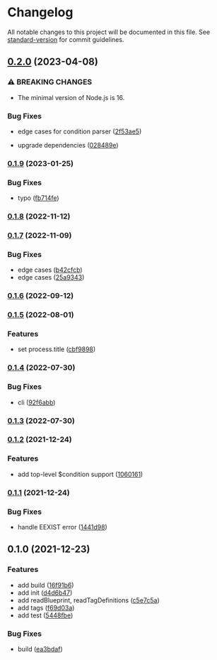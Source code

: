 # Changelog

All notable changes to this project will be documented in this file. See [standard-version](https://github.com/conventional-changelog/standard-version) for commit guidelines.

## [0.2.0](https://github.com/BlackGlory/garland/compare/v0.1.9...v0.2.0) (2023-04-08)


### ⚠ BREAKING CHANGES

* The minimal version of Node.js is 16.

### Bug Fixes

* edge cases for condition parser ([2f53ae5](https://github.com/BlackGlory/garland/commit/2f53ae56c613872156d7d8807bfe019e337cf077))


* upgrade dependencies ([028489e](https://github.com/BlackGlory/garland/commit/028489e089ed50fcc3d2602887912c10e050179c))

### [0.1.9](https://github.com/BlackGlory/garland/compare/v0.1.8...v0.1.9) (2023-01-25)


### Bug Fixes

* typo ([fb714fe](https://github.com/BlackGlory/garland/commit/fb714feb384685955ac2de8ab0d6b5a76bb307b3))

### [0.1.8](https://github.com/BlackGlory/garland/compare/v0.1.7...v0.1.8) (2022-11-12)

### [0.1.7](https://github.com/BlackGlory/garland/compare/v0.1.6...v0.1.7) (2022-11-09)


### Bug Fixes

* edge cases ([b42cfcb](https://github.com/BlackGlory/garland/commit/b42cfcb02e84bbf95228c23e13c665d44080840c))
* edge cases ([25a9343](https://github.com/BlackGlory/garland/commit/25a9343adaba7629c4d23af80fdfb3f90375258d))

### [0.1.6](https://github.com/BlackGlory/garland/compare/v0.1.5...v0.1.6) (2022-09-12)

### [0.1.5](https://github.com/BlackGlory/garland/compare/v0.1.4...v0.1.5) (2022-08-01)


### Features

* set process.title ([cbf9898](https://github.com/BlackGlory/garland/commit/cbf989827b3a7333d478aa4fa795f754495eca53))

### [0.1.4](https://github.com/BlackGlory/garland/compare/v0.1.3...v0.1.4) (2022-07-30)


### Bug Fixes

* cli ([92f6abb](https://github.com/BlackGlory/garland/commit/92f6abbaf357ab581408e32cbbb5545390fe56b8))

### [0.1.3](https://github.com/BlackGlory/garland/compare/v0.1.2...v0.1.3) (2022-07-30)

### [0.1.2](https://github.com/BlackGlory/garland/compare/v0.1.1...v0.1.2) (2021-12-24)


### Features

* add top-level $condition support ([1060161](https://github.com/BlackGlory/garland/commit/10601610a7fcd2e0ecfa18716cc3470935032783))

### [0.1.1](https://github.com/BlackGlory/garland/compare/v0.1.0...v0.1.1) (2021-12-24)


### Bug Fixes

* handle EEXIST error ([1441d98](https://github.com/BlackGlory/garland/commit/1441d98c52f723fe0365bd73b9df896369bedb2b))

## 0.1.0 (2021-12-23)


### Features

* add build ([16f91b6](https://github.com/BlackGlory/garland/commit/16f91b63e554f63a0849132f882c09cb13531e16))
* add init ([d4d6b47](https://github.com/BlackGlory/garland/commit/d4d6b479bd3f960cb1cd6b48f5bea495732e3899))
* add readBlueprint, readTagDefinitions ([c5e7c5a](https://github.com/BlackGlory/garland/commit/c5e7c5aec5d6100dee53e52563b6c1ccda29cc41))
* add tags ([f69d03a](https://github.com/BlackGlory/garland/commit/f69d03a0530862c5b379e9321cba508f9efd32d5))
* add test ([5448fbe](https://github.com/BlackGlory/garland/commit/5448fbe3431a71feb231424bd0ea50fe59198c0d))


### Bug Fixes

* build ([ea3bdaf](https://github.com/BlackGlory/garland/commit/ea3bdaf3ac137e48cd3af0c6a86ad24d618ef672))
